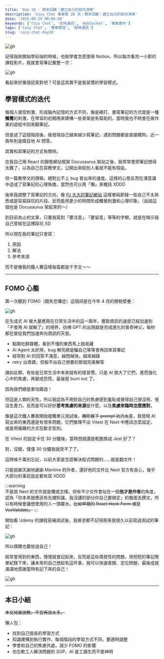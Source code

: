 ```yaml
---
title: 'Day 28 - 期末回顧：建立自己的踩坑清單'
description: 'Cozy Chat 專案第 28 天：期末回顧：建立自己的踩坑清單'
date: '2025-09-29 00:00:00'
keywords: ['Cozy Chat', '即時通訊', 'WebSocket', '專案實作']
tags: ['Cozy Chat', '專案開發', '即時通訊']
slug: 'cozy-chat-day28'
---
```


![gh](https://raw.githubusercontent.com/penspulse326/penspulse326.github.io/images/1759140576000rc5rby.png)

記得我剛開始學前端的時候，也剛學會怎麼使用 Notion，所以每次看完一小節的課程影片，我就會寫筆記彙整一次：

![gh](https://raw.githubusercontent.com/penspulse326/penspulse326.github.io/images/1759135243000lhg6nq.png)

看起來好像很認真對吧？可是這其實不是我習慣的學習模式。

## 學習模式的迭代

每個人接受刺激、形成腦內記憶的方式不同，像是繕打、書寫筆記的方式就是一種**觸覺**的刺激，在學習的初期用來建構一些骨架是有幫助的，當時我也不時會在做作業的過程中回來翻筆記。

但是過了這個階段後，我發現自己越來越少寫筆記，遇到問題都是直接餵狗，近一兩年則是瘋狂地 AI 問答。

其實和寫筆記的方式有關係。

在我自己用 React 的靜態網站框架 Docusaurus 架站之後，我常常會把筆記想得太難了，以為自己在寫教學文，公開出來給別人看就不能有瑕疵。

但一篇教學文的撰稿，絕對比不上 bug 冒出來的速度。這樣的心態反而在潛意識中造成了寫筆記的心理負擔，當然也可以用「懶」來概括 XDDD

後來我調整了寫筆記的方向，像 [PJ 大大的筆記網站](https://pjchender.dev/) 這樣單純節錄一些自己不太熟悉或是容易踩坑的片段，反而能用更少的時間形成觸覺刺激和心理印象。（話說這個也是 Docusaurus 架起來的～）

到目前為止的文章，只要我寫到「要注意」、「要留意」等等的字眼，就是在暗示我自己曾經在這裡踩坑 XD

所以現在我的筆記只會寫：

1. 原因
2. 解法
3. 參考來源

而不是像我的鐵人賽這樣每篇都是千字文～～

---

## FOMO 心態

第一次聽到 FOMO（錯失恐懼症）這個詞是在今年 4 月的關稅壁壘：

![gh](https://raw.githubusercontent.com/penspulse326/penspulse326.github.io/images/1759136789000fp1w1o.png)

在生成式 AI 被大量應用在日常生活中的這一兩年，獲取資訊的速度已經加速到「不會用 AI 就輸了」的境界，彷彿 GPT 的出現就是完成進化的普奇神父，每秒都在督促我們加速奔向資訊的天堂。

- 點開社群媒體，看到不懂的東西馬上按收藏
- AI Agent 太好用，bug 解完總是騙自己等等會再回來寫筆記
- 經常對 AI 的回答不滿意，越問越快，越來越躁
- retry 出奇蹟，但骰不出自己想要的那個完美解答

諸如此類，有些是日常生活中本來就有的壞習慣，只是 AI 放大了它們，進而強化心中的焦慮，再變成恐慌，最後就 burn out 了。

因為我們總是害怕錯過！

但這是人類的天性，所以我認為不用對自己的焦慮感到羞恥或覺得自己很沒用、很沒生產力。反而是可以好好**思考焦慮的來源**是什麼，以及**焦慮來臨時怎麼應對**。

像是這次鐵人賽我開始接觸單元測試後，~~撇除我下 prompt 功力太差~~，我發現 AI 寫出來的東西還是有很多問題，它們推理不出 Vitest 在 Next 中應該怎麼設定，或是用複雜的方式在斷言型別。

在 Vitest 的設定卡住 30 分鐘後，當時想說還是乾脆換成 Jest 好了？

對，沒錯，僅僅 30 分鐘我就受不了了。

這時候千萬別忘記，以前大家是怎麼解決程式問題的......就是翻文件！

只能說謝天謝地謝謝 Mantine 的作者，還好他的文件比 Next 官方有良心，幾乎大部分的事前設定都有寫 XDDD

:::warning  
不是說 Next 的文件就是爛或怎樣。但有不少文件會站在一個**他才是作者**的角度，認為「你本來就應該有先備知識，我沒講的部分你自己要搞定」的層面去撰文，所以有時候會讓想使用的人一頭霧水。~~比如早期的 React Hook Form 或是 VeeValidate。~~
:::

開始看 Udemy 的課程惡補測試後，我甚至都不記得原來我很久以前寫過測試的筆記：

![gh](https://raw.githubusercontent.com/penspulse326/penspulse326.github.io/images/1759135313000vu41ik.png)

所以偶爾也要放過自己！

經常會用到的東西，慢慢就會記起來，反而是這些偶發性的問題，用短短的筆記簡單紀錄下來，讓未來的自己想起有這件事，就可以快速查閱、定位問題，最後成就滿滿地感謝當時有記下來的自己！

![gh](https://raw.githubusercontent.com/penspulse326/penspulse326.github.io/images/17591383510009wkk9x.png)

---

## 本日小結

~~本文純屬說教，不宜再談太多。~~

懶人包：

- 找到自己擅長的學習方式
- 知識建構到執行實作，每個階段的學習方式不同，要適時調整
- 學會和自己的焦慮共處，減少 FOMO 的影響
- 勿忘軟工人解決問題的 SOP，AI 是工讀生而不是神明
